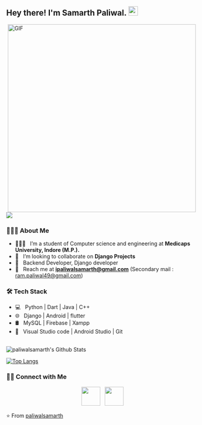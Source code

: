 <h2> Hey there! I'm Samarth Paliwal. <img src="https://github.com/paliwalsamarth/paliwalsamarth/blob/main/Hi.gif" width="25"></h2>
<img align="right" alt="GIF" src="https://github.com/paliwalsamarth/paliwalsamarth/blob/main/gif3.gif" width="500"/>

![](https://komarev.com/ghpvc/?username=RamSamarthPaliwal&color=blue&label=PROFILE+VIEWS)


<h3> 👨🏻‍💻 About Me </h3>

- 👨🏻‍🎓 &nbsp; I’m a student of Computer science and engineering at **Medicaps University, Indore (M.P.).**
- 🤝 &nbsp; I’m looking to collaborate on **Django Projects**
- 💼 &nbsp; Backend Developer, Django developer
- 📩 &nbsp; Reach me at **ipaliwalsamarth@gmail.com** (Secondary mail : ram.paliwal49@gmail.com)

<h3>🛠 Tech Stack</h3>

- 💻 &nbsp; Python | Dart | Java | C++ 
- 🌐 &nbsp; Django | Android | flutter
- 🛢 &nbsp; MySQL | Firebase | Xampp
- 🔧 &nbsp; Visual Studio code | Android Studio | Git

<br>

<img align="center" src="https://github-readme-stats.vercel.app/api?username=paliwalsamarth&include_all_commits=true&count_private=true&show_icons=true&line_height=20&title_color=7A7ADB&icon_color=2234AE&text_color=D3D3D3&bg_color=0,000000,130F40" alt="paliwalsamarth's Github Stats">

</br>

[![Top Langs](https://github-readme-stats.vercel.app/api/top-langs/?username=paliwalsamarth&layout=compact&text_color=daf7dc&bg_color=151515)](https://github.com/paliwalsamarth/github-readme-stats)


<h3> 🤝🏻 Connect with Me </h3>

<p align="center">
&nbsp; <a href="https://www.linkedin.com/in/paliwalsamarth/" target="_blank" rel="noopener noreferrer"><img src="https://img.icons8.com/plasticine/100/000000/linkedin.png" width="50" /></a>
&nbsp; <a href="mailto:ram.paliwal49@gmail.com" target="_blank" rel="noopener noreferrer"><img src="https://img.icons8.com/plasticine/100/000000/gmail.png"  width="50" /></a>
</p>

⭐️ From [paliwalsamarth](https://github.com/paliwalsamarth)
